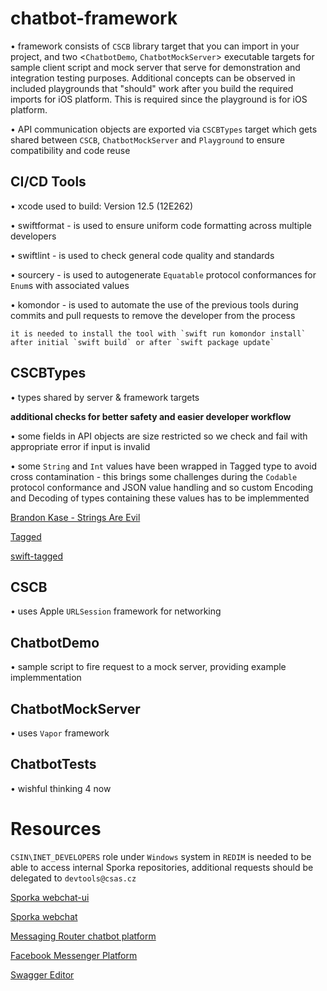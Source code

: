 # chatbot-framework

• framework consists of  `CSCB` library target that you can import in your project, and two <`ChatbotDemo`, `ChatbotMockServer`> executable targets for sample client script and mock server that serve for demonstration and integration testing purposes. Additional concepts can be observed in included playgrounds that "should" work after you build the required imports for iOS platform. This is required since the playground is for iOS platform.

• API communication objects are exported via `CSCBTypes` target which gets shared between  `CSCB`, `ChatbotMockServer` and `Playground` to ensure compatibility and code reuse

## CI/CD Tools

• xcode used to build: Version 12.5 (12E262)

• swiftformat - is used to ensure uniform code formatting across multiple developers

• swiftlint - is used to check general code quality and standards

• sourcery - is used to autogenerate `Equatable` protocol conformances for `Enum`s with associated values

• komondor - is used to automate the use of the previous tools during commits and pull requests to remove the developer from the process

    it is needed to install the tool with `swift run komondor install` after initial `swift build` or after `swift package update`

## CSCBTypes

• types shared by server & framework targets

**additional checks for better safety and easier developer workflow**

• some fields in API objects are size restricted so we check and fail with appropriate error if input is invalid

• some `String` and `Int` values have been wrapped in Tagged type to avoid cross contamination - this brings some challenges during the `Codable` protocol conformance and JSON value handling and so custom Encoding and Decoding of types containing these values has to be implemmented

[Brandon Kase - Strings Are Evil](https://www.youtube.com/watch?v=UTm5p96KlEc)

[Tagged](https://www.pointfree.co/episodes/ep12-tagged)

[swift-tagged](https://github.com/pointfreeco/swift-tagged)

## CSCB

• uses Apple `URLSession` framework  for networking

## ChatbotDemo

• sample script to fire request to a mock server, providing example implemmentation

## ChatbotMockServer

• uses `Vapor` framework

## ChatbotTests

• wishful thinking 4 now

# Resources

`CSIN\INET_DEVELOPERS` role under `Windows` system in `REDIM` is needed to be able to access internal Sporka repositories, additional requests should be delegated to `devtools@csas.cz`

[Sporka webchat-ui](https://sdf.csin.cz/stash/projects/WCH/repos/webchat-ui/browse)

[Sporka webchat](https://sdf.csin.cz/stash/projects/WCH/repos/webchat/browse)

[Messaging Router chatbot platform](https://ceskasporitelna.github.io/messaging-router-docs/)

[Facebook Messenger Platform](https://developers.facebook.com/docs/messenger-platform)

[Swagger Editor](https://editor.swagger.io/)


